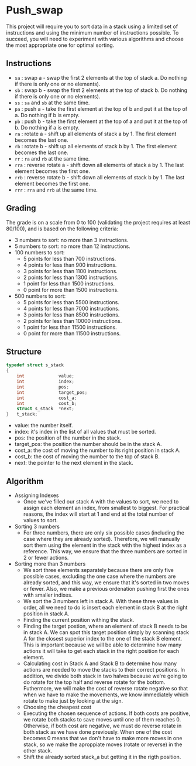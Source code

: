 # Push_swap

This project will require you to sort data in a stack using a limited set of instructions and using the minimum number of instructions possible. To succeed, you will need to experiment with various algorithms and choose the most appropriate one for optimal sorting.

## Instructions

- `sa` : swap a - swap the first 2 elements at the top of stack a. Do nothing if there is only one or no elements).
- `sb` : swap b - swap the first 2 elements at the top of stack b. Do nothing if there is only one or no elements).
- `ss` : `sa` and `sb` at the same time.
- `pa` : push a - take the first element at the top of b and put it at the top of a. Do nothing if b is empty.
- `pb` : push b - take the first element at the top of a and put it at the top of b. Do nothing if a is empty.
- `ra` : rotate a - shift up all elements of stack a by 1. The first element becomes the last one.
- `rb` : rotate b - shift up all elements of stack b by 1. The first element becomes the last one.
- `rr` : `ra` and `rb` at the same time.
- `rra` : reverse rotate a - shift down all elements of stack a by 1. The last element becomes the first one.
- `rrb` : reverse rotate b - shift down all elements of stack b by 1. The last element becomes the first one.
- `rrr` : `rra` and `rrb` at the same time.

## Grading

The grade is on a scale from 0 to 100 (validating the project requires at least 80/100), and is based on the following criteria:

- 3 numbers to sort: no more than 3 instructions.
- 5 numbers to sort: no more than 12 instructions.
- 100 numbers to sort:
  - 5 points for less than 700 instructions.
  - 4 points for less than 900 instructions.
  - 3 points for less than 1100 instructions.
  - 2 points for less than 1300 instructions.
  - 1 point for less than 1500 instructions.
  - 0 point for more than 1500 instructions.
- 500 numbers to sort:
  - 5 points for less than 5500 instructions.
  - 4 points for less than 7000 instructions.
  - 3 points for less than 8500 instructions.
  - 2 points for less than 10000 instructions.
  - 1 point for less than 11500 instructions.
  - 0 point for more than 11500 instructions.

## Structure

```c
typedef struct s_stack
{
	int				value;
	int				index;
	int				pos;
	int				target_pos;
	int				cost_a;
	int				cost_b;
	struct s_stack	*next;
}	t_stack;
```
- value: the number itself.
- index: it's index in the list of all values that must be sorted.
- pos: the position of the number in the stack.
- target_pos: the position the number should be in the stack A.
- cost_a: the cost of moving the number to its right position in stack A.
- cost_b: the cost of moving the number to the top of stack B.
- next: the pointer to the next element in the stack.


## Algorithm

- Assigning Indexes
  - Once we’ve filled our stack A with the values to sort, we need to assign each element an index, from smallest to biggest. For practical reasons, the index will start at 1 and end at the total number of values to sort.
- Sorting 3 numbers
  - For three numbers, there are only six possible cases (including the case where they are already sorted). Therefore, we will manually sort them using the element in the stack with the highest index as a reference. This way, we ensure that the three numbers are sorted in 2 or fewer actions.
- Sorting more than 3 numbers
  - We sort three elements separately because there are only five possible cases, excluding the one case where the numbers are already sorted, and this way, we ensure that it's sorted in two moves or fewer. Also, we make a previous ordenation pushing first the ones with smaller indixes.
  - We sort the 3 numbers left in stack A. With these three values in order, all we need to do is insert each element in stack B at the right position in stack A.
  - Finding the current position withing the stack.
  - Finding the target postion, where an element of stack B needs to be in stack A. We can spot this target position simply by scanning stack A for the closest superior index to the one of the stack B element. This is important because we will be able to determine how many actions it will take to get each stack in the right position for each element.
  - Calculating cost in Stack A and Stack B to determine how many actions are needed to move the stacks to their correct positions. In addition, we divide both stack in two halves because we're going to do rotate for the top half and reverse rotate for the bottom. Futhermore, we will make the cost of reverse rotate negative so that when we have to make the movements, we know immediately which rotate to make just by looking at the sign.
  - Choosing the cheapest cost
  - Executing the chosen sequence of actions. If both costs are positive, we rotate both stacks to save moves until one of them reaches 0. Otherwise, if both cost are negative, we must do reverse rotate in both stack as we have done previously. When one of the cost becomes 0 means that we don't have to make more moves in one stack, so we make the aproppiate moves (rotate or reverse) in the other stack.
  - Shift the already sorted stack_a but getting it in the rigth position.
